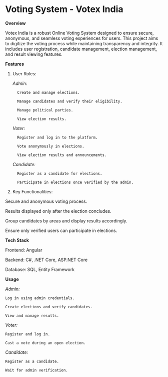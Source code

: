 # Voting System - Votex India

**Overview**

Votex India is a robust Online Voting System designed to ensure secure, anonymous, and seamless voting experiences for users. This project aims to digitize the voting process while maintaining transparency and integrity. It includes user registration, candidate management, election management, and result viewing features.

**Features**

1. User Roles:

    *Admin:*
    
         Create and manage elections.
       
         Manage candidates and verify their eligibility.
       
         Manage political parties.
       
         View election results.
    
    *Voter:*
    
         Register and log in to the platform.
         
         Vote anonymously in elections.
         
         View election results and announcements.
    
    *Candidate:*
    
         Register as a candidate for elections.
         
         Participate in elections once verified by the admin.

2. Key Functionalities:

  Secure and anonymous voting process.
  
  Results displayed only after the election concludes.
  
  Group candidates by areas and display results accordingly.
  
  Ensure only verified users can participate in elections.

**Tech Stack**

  Frontend: Angular
  
  Backend: C#, .NET Core, ASP.NET Core
  
  Database: SQL, Entity Framework

**Usage**

  *Admin:*
  
    Log in using admin credentials.
    
    Create elections and verify candidates.
    
    View and manage results.
  
  *Voter:*
  
    Register and log in.
    
    Cast a vote during an open election.
  
  *Candidate:*
  
    Register as a candidate.
    
    Wait for admin verification.
